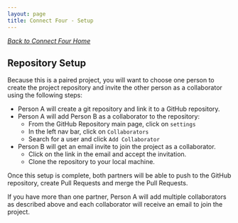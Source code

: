```yaml
---
layout: page
title: Connect Four - Setup
---
```


_[Back to Connect Four Home](./index)_

## Repository Setup

Because this is a paired project, you will want to choose one person to create the project repository and invite the other person as a collaborator using the following steps:

* Person A will create a git repository and link it to a GitHub repository.
* Person A will add Person B as a collaborator to the repository:
    * From the GitHub Repository main page, click on `settings`
    * In the left nav bar, click on `Collaborators`
    * Search for a user and click `Add Collaborator`
* Person B will get an email invite to join the project as a collaborator.
    * Click on the link in the email and accept the invitation.
    * Clone the repository to your local machine.

Once this setup is complete, both partners will be able to push to the GitHub repository, create Pull Requests and merge the Pull Requests.

If you have more than one partner, Person A will add multiple collaborators as described above and each collaborator will receive an email to join the project.

